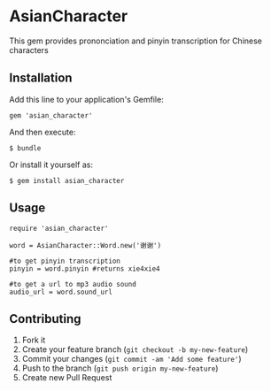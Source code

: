# AsianCharacter

This gem provides prononciation and pinyin transcription for Chinese characters 

## Installation

Add this line to your application's Gemfile:

    gem 'asian_character'

And then execute:

    $ bundle

Or install it yourself as:

    $ gem install asian_character

## Usage

    require 'asian_character'

    word = AsianCharacter::Word.new('谢谢')

    #to get pinyin transcription
    pinyin = word.pinyin #returns xie4xie4

    #to get a url to mp3 audio sound
    audio_url = word.sound_url

## Contributing

1. Fork it
2. Create your feature branch (`git checkout -b my-new-feature`)
3. Commit your changes (`git commit -am 'Add some feature'`)
4. Push to the branch (`git push origin my-new-feature`)
5. Create new Pull Request

